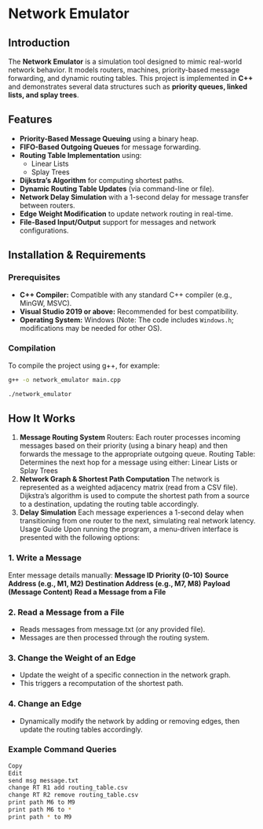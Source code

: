 # Network Emulator

## Introduction
The **Network Emulator** is a simulation tool designed to mimic real-world network behavior. It models routers, machines, priority-based message forwarding, and dynamic routing tables. This project is implemented in **C++** and demonstrates several data structures such as **priority queues, linked lists, and splay trees**.

## Features
- **Priority-Based Message Queuing** using a binary heap.
- **FIFO-Based Outgoing Queues** for message forwarding.
- **Routing Table Implementation** using:
  - Linear Lists
  - Splay Trees
- **Dijkstra’s Algorithm** for computing shortest paths.
- **Dynamic Routing Table Updates** (via command-line or file).
- **Network Delay Simulation** with a 1-second delay for message transfer between routers.
- **Edge Weight Modification** to update network routing in real-time.
- **File-Based Input/Output** support for messages and network configurations.

## Installation & Requirements

### Prerequisites
- **C++ Compiler:** Compatible with any standard C++ compiler (e.g., MinGW, MSVC).
- **Visual Studio 2019 or above:** Recommended for best compatibility.
- **Operating System:** Windows (Note: The code includes `Windows.h`; modifications may be needed for other OS).

### Compilation
To compile the project using g++, for example:
```bash
g++ -o network_emulator main.cpp

./network_emulator

```

## How It Works
1. **Message Routing System**
Routers: Each router processes incoming messages based on their priority (using a binary heap) and then forwards the message to the appropriate outgoing queue.
Routing Table: Determines the next hop for a message using either:
Linear Lists or
Splay Trees
2. **Network Graph & Shortest Path Computation**
The network is represented as a weighted adjacency matrix (read from a CSV file).
Dijkstra’s algorithm is used to compute the shortest path from a source to a destination, updating the routing table accordingly.
3. **Delay Simulation**
Each message experiences a 1-second delay when transitioning from one router to the next, simulating real network latency.
Usage Guide
Upon running the program, a menu-driven interface is presented with the following options:

### 1. Write a Message

Enter message details manually:
**Message ID**
**Priority (0-10)**
**Source Address (e.g., M1, M2)**
**Destination Address (e.g., M7, M8)**
**Payload (Message Content)**
**Read a Message from a File**

### 2. Read a Message from a File
+ Reads messages from message.txt (or any provided file).
+ Messages are then processed through the routing system.

### 3. Change the Weight of an Edge

+ Update the weight of a specific connection in the network graph.
+ This triggers a recomputation of the shortest path.

### 4. Change an Edge

+ Dynamically modify the network by adding or removing edges, then update the routing tables accordingly.

### Example Command Queries
```bash 
Copy
Edit
send msg message.txt
change RT R1 add routing_table.csv
change RT R2 remove routing_table.csv
print path M6 to M9
print path M6 to *
print path * to M9
```
